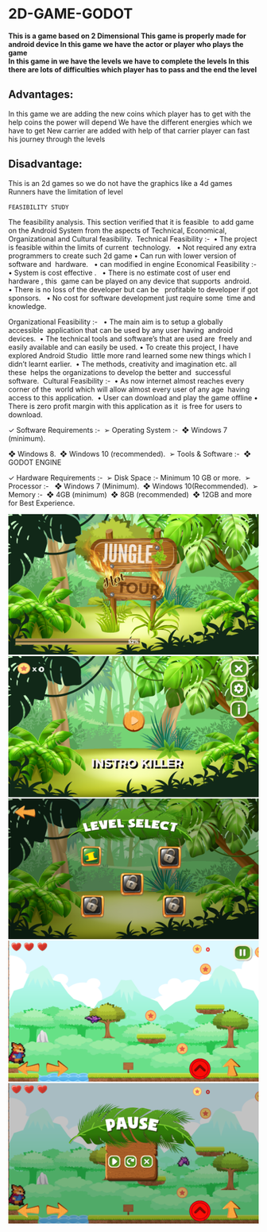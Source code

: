 # 2D-GAME-GODOT

**This is a game based on 2 Dimensional This game is properly made for android device 
In this game we have the actor or player who plays the game  
In this game in we have the levels we have to complete the levels In this there are lots of  difficulties  which player has to pass and the end the level** 



## Advantages:

In this game we are adding the new coins which player has to get with the help coins the power will depend
We have the different energies which we have to get 
New carrier are added with help of that carrier player can fast his journey through the levels


## Disadvantage:
This is an 2d games so we do not have the graphics like a 4d games
Runners have the limitation of level


	FEASIBILITY STUDY
The feasibility analysis. This section verified that it is feasible  to add game on the Android System from the aspects of Technical, Economical, Organizational and Cultural feasibility. 
Technical Feasibility :- 
• The project is feasible within the limits of current  technology.  
• Not required any extra programmers to create such 2d game 
• Can run with lower version of software and  hardware. 
 • can modified in engine
Economical Feasibility :- 
• System is cost effective .  
• There is no estimate cost of user end hardware , this  game can be played on any device that supports  android.  
• There is no loss of the developer but can be  
profitable to developer if got sponsors.  
     • No cost for software development just require some  time and    knowledge. 


Organizational Feasibility :-  
• The main aim is to setup a globally accessible  application that can be used by any user having  android devices. 
• The technical tools and software’s that are used are  freely and easily available and can easily be used. • To create this project, I have explored Android Studio  little more rand learned some new things which I  didn’t learnt earlier. 
• The methods, creativity and imagination etc. all these  helps the organizations to develop the better and  successful software. 
Cultural Feasibility :- 
• As now internet almost reaches every corner of the  world which will allow almost every user of any age  having access to this application. 
• User can download and play the game offline 
• There is zero profit margin with this application as it  is free for users to download. 



✓ Software Requirements :- 
  ➢ Operating System :- 
  ❖ Windows 7 (minimum). 

  ❖ Windows 8. 
  ❖ Windows 10 (recommended). 
➢ Tools & Software :- 
  ❖ GODOT ENGINE

✓ Hardware Requirements :- 
  ➢ Disk Space :- Minimum 10 GB or more. 
  ➢ Processor :-  
    ❖ Windows 7 (Minimum). 
    ❖ Windows 10(Recommended). 
  ➢ Memory :- 
    ❖ 4GB (minimum) 
    ❖ 8GB (recommended) 
    ❖ 12GB and more for Best Experience.
    
 
![game](image/Screenshot_20201120-095609.png)
![game](image/Screenshot_20201120-095642.png)
![game](image/Screenshot_20201120-095650.png)
![game](image/Screenshot_20201120-095659.png)
![game](image/Screenshot_20201120-095703.png)
